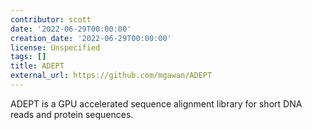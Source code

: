 ```yaml
---
contributor: scott
date: '2022-06-29T00:00:00'
creation_date: '2022-06-29T00:00:00'
license: Unspecified
tags: []
title: ADEPT
external_url: https://github.com/mgawan/ADEPT
---
```


ADEPT is a GPU accelerated sequence alignment library for short DNA reads and protein sequences.
